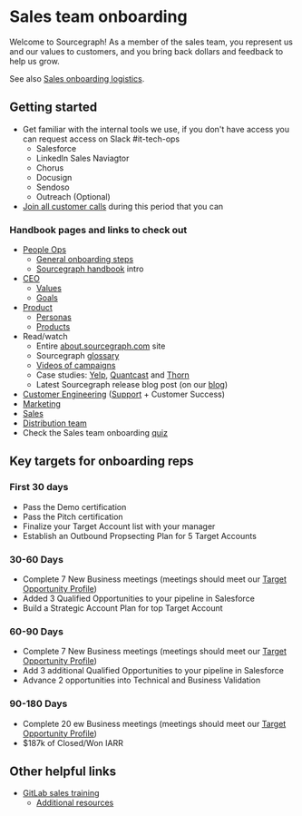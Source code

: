 # Sales team onboarding

Welcome to Sourcegraph! As a member of the sales team, you represent us and our values to customers, and you bring back dollars and feedback to help us grow.

See also [Sales onboarding logistics](https://docs.google.com/document/d/1un9fFPCBtcyWQSJtorUz20zI5LJGMTpdmmTomE9ndEM/edit).

## Getting started

- Get familiar with the internal tools we use, if you don't have access you can request access on Slack #it-tech-ops
  - Salesforce
  - LinkedIn Sales Naviagtor
  - Chorus
  - Docusign
  - Sendoso
  - Outreach (Optional)
- [Join all customer calls](joining_customer_calls.md) during this period that you can

### Handbook pages and links to check out

- [People Ops](../../people-ops/index.md)
  - [General onboarding steps](../../people-ops/onboarding/index.md#general-onboarding-checklist)
  - [Sourcegraph handbook](../../index.md) intro
- [CEO](../../ceo/index.md)
  - [Values](../../../company/values.md)
  - [Goals](../../../company/goals/index.md)
- [Product](../../product/index.md)
  - [Personas](../../marketing/personas.md)
  - [Products](https://about.sourcegraph.com/product)
- Read/watch
  - Entire [about.sourcegraph.com](https://about.sourcegraph.com) site
  - Sourcegraph [glossary](https://sourcegraph.com/github.com/sourcegraph/sourcegraph/-/blob/enterprise/docs/glossary.md)
  - [Videos of campaigns](https://about.sourcegraph.com/product/code-change-management)
  - Case studies: [Yelp](https://engineeringblog.yelp.com/2019/11/winning-the-hackathon-with-sourcegraph.html), [Quantcast](https://about.sourcegraph.com/case-studies/quantcast/) and [Thorn](https://about.sourcegraph.com/case-studies/we-are-thorn/)
  - Latest Sourcegraph release blog post (on our [blog](https://about.sourcegraph.com/blog))
- [Customer Engineering](../../ce/index.md) ([Support](../../ce/support.md) + Customer Success)
- [Marketing](../../marketing/index.md)
- [Sales](index.md)
- [Distribution team](../../engineering/distribution/index.md)
- Check the Sales team onboarding [quiz](quiz.md)

## Key targets for onboarding reps

### First 30 days
 - Pass the Demo certification
 - Pass the Pitch certification
 - Finalize your Target Account list with your manager
 - Establish an Outbound Propsecting Plan for 5 Target Accounts
 
### 30-60 Days
  - Complete 7 New Business meetings (meetings should meet our [Target Opportunity Profile](https://about.sourcegraph.com/handbook/sales#target-opportunity-profile))
  - Added 3 Qualified Opportunities to your pipeline in Salesforce
  - Build a Strategic Account Plan for top Target Account
  
### 60-90 Days
  - Complete 7 New Business meetings (meetings should meet our [Target Opportunity Profile](https://about.sourcegraph.com/handbook/sales#target-opportunity-profile))
  - Add 3 additional Qualified Opportunities to your pipeline in Salesforce
  - Advance 2 opportunities into Technical and Business Validation
  
### 90-180 Days
  - Complete 20 ew Business meetings (meetings should meet our [Target Opportunity Profile](https://about.sourcegraph.com/handbook/sales#target-opportunity-profile))
  - $187k of Closed/Won IARR

## Other helpful links

- [GitLab sales training](https://about.gitlab.com/handbook/sales/training/)
  - [Additional resources](https://about.gitlab.com/handbook/sales/training/additional-resources/)
